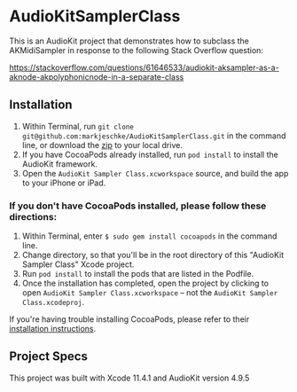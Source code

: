 # AudioKitSamplerClass
This is an AudioKit project that demonstrates how to subclass the AKMidiSampler in response to the following Stack Overflow question:

https://stackoverflow.com/questions/61646533/audiokit-aksampler-as-a-aknode-akpolyphonicnode-in-a-separate-class

## Installation

1. Within Terminal, run `git clone git@github.com:markjeschke/AudioKitSamplerClass.git` in the command line, or download the [zip](https://github.com/markjeschke/AudioKitSamplerClass/archive/master.zip) to your local drive.
2. If you have CocoaPods already installed, run `pod install` to install the AudioKit framework.
3. Open the `AudioKit Sampler Class.xcworkspace` source, and build the app to your iPhone or iPad.

### If you don't have CocoaPods installed, please follow these directions:

1. Within Terminal, enter `$ sudo gem install cocoapods` in the command line.
2. Change directory, so that you'll be in the root directory of this "AudioKit Sampler Class" Xcode project. 
3. Run `pod install` to install the pods that are listed in the Podfile.
4. Once the installation has completed, open the project by clicking to open `AudioKit Sampler Class.xcworkspace` – not the `AudioKit Sampler Class.xcodeproj`.

If you're having trouble installing CocoaPods, please refer to their [installation instructions](https://cocoapods.org/#install).

## Project Specs
This project was built with Xcode 11.4.1 and AudioKit version 4.9.5

